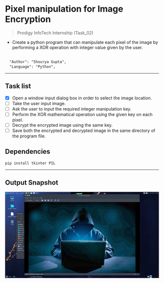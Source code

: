 # Pixel manipulation for Image Encryption 
> Prodigy InfoTech Internship (Task_02)

* Create a python program that can manipulate each pixel of the image by performing a XOR operation with integer value given by the user. 

```

  "Author": "Shourya Gupta",
  "Language": "Python",

```
***
## Task list
- [x] Open a window input dialog box in order to select the image location.
- [ ] Take the user input image.
- [ ] Ask the user to input the required integer manipulation key.
- [ ] Perform the XOR mathematical operation using the given key on each pixel.
- [ ] Decrypt the encrypted image using the same key.
- [ ] Save both the encrypted and decrypted image in the same directory of the program file.

## Dependencies

```
pip install tkinter PIL
```
---
## Output Snapshot
<p align="center"><img align="center" alt="jpg" src="./task2.png" /></p>
